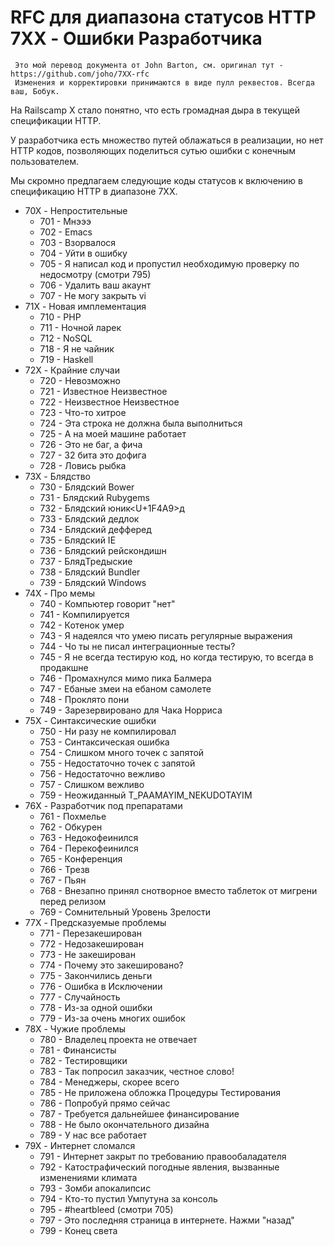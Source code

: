 # RFC для диапазона статусов HTTP 7XX - Ошибки Разработчика

     Это мой перевод документа от John Barton, см. оригинал тут - https://github.com/joho/7XX-rfc
     Изменения и корректировки принимаются в виде пулл реквестов. Всегда ваш, Бобук.

На Railscamp X стало понятно, что есть громадная дыра в текущей спецификации HTTP.

У разработчика есть множество путей облажаться в реализации, но нет HTTP кодов, позволяющих поделиться сутью ошибки с конечным пользователем.

Мы скромно предлагаем следующие коды статусов к включению в спецификацию HTTP в диапазоне 7XX.

  * 70X - Непростительные
    - 701 - Мнэээ
    - 702 - Emacs
    - 703 - Взорвалося
    - 704 - Уйти в ошибку
    - 705 - Я написал код и пропустил необходимую проверку по недосмотру (смотри 795)
    - 706 - Удалить ваш акаунт
    - 707 - Не могу закрыть vi
  * 71X - Новая имплементация
    - 710 - PHP
    - 711 - Ночной ларек
    - 712 - NoSQL
    - 718 - Я не чайник
    - 719 - Haskell
  * 72X - Крайние случаи
    - 720 - Невозможно
    - 721 - Известное Неизвестное
    - 722 - Неизвестное Неизвестное
    - 723 - Что-то хитрое
    - 724 - Эта строка не должна была выполниться
    - 725 - А на моей машине работает
    - 726 - Это не баг, а фича
    - 727 - 32 бита это дофига
    - 728 - Ловись рыбка
  * 73X - Блядство
    - 730 - Блядский Bower
    - 731 - Блядский Rubygems
    - 732 - Блядский юник<U+1F4A9>д
    - 733 - Блядский дедлок
    - 734 - Блядский дефферед
    - 735 - Блядский IE
    - 736 - Блядский рейскондишн
    - 737 - БлядТредыские
    - 738 - Блядский Bundler
    - 739 - Блядский Windows
  * 74X - Про мемы
    - 740 - Компьютер говорит "нет"
    - 741 - Компилируется
    - 742 - Котенок умер
    - 743 - Я надеялся что умею писать регулярные выражения
    - 744 - Чо ты не писал интеграционные тесты?
    - 745 - Я не всегда тестирую код, но когда тестирую, то всегда в продакшне
    - 746 - Промахнулся мимо пика Балмера
    - 747 - Ебаные змеи на ебаном самолете
    - 748 - Проклято пони
    - 749 - Зарезервировано для Чака Норриса
  * 75X - Синтаксические ошибки
    - 750 - Ни разу не компилировал
    - 753 - Синтаксическая ошибка
    - 754 - Слишком много точек с запятой
    - 755 - Недостаточно точек с запятой
    - 756 - Недостаточно вежливо
    - 757 - Слишком вежливо
    - 759 - Неожиданный T_PAAMAYIM_NEKUDOTAYIM
  * 76X - Разработчик под препаратами
    - 761 - Похмелье
    - 762 - Обкурен
    - 763 - Недокофеинился
    - 764 - Перекофеинился
    - 765 - Конференция
    - 766 - Трезв
    - 767 - Пьян
    - 768 - Внезапно принял снотворное вместо таблеток от мигрени перед релизом
    - 769 - Сомнительный Уровень Зрелости
  * 77X - Предсказуемые проблемы
    - 771 - Перезакеширован
    - 772 - Недозакеширован
    - 773 - Не закеширован
    - 774 - Почему это закешировано?
    - 775 - Закончились деньги
    - 776 - Ошибка в Исключении
    - 777 - Случайность
    - 778 - Из-за одной ошибки
    - 779 - Из-за очень многих ошибок
  * 78X - Чужие проблемы
    - 780 - Владелец проекта не отвечает
    - 781 - Финансисты
    - 782 - Тестировщики
    - 783 - Так попросил заказчик, честное слово!
    - 784 - Менеджеры, скорее всего
    - 785 - Не приложена обложка Процедуры Тестирования
    - 786 - Попробуй прямо сейчас
    - 787 - Требуется дальнейшее финансирование
    - 788 - Не было окончательного дизайна
    - 789 - У нас все работает
  * 79X - Интернет сломался
    - 791 - Интернет закрыт по требованию правообаладателя
    - 792 - Катострафический погодные явления, вызванные изменениями климата
    - 793 - Зомби апокалипсис
    - 794 - Кто-то пустил Умпутуна за консоль
    - 795 - #heartbleed (смотри 705)
    - 797 - Это последняя страница в интернете. Нажми "назад"
    - 799 - Конец света
